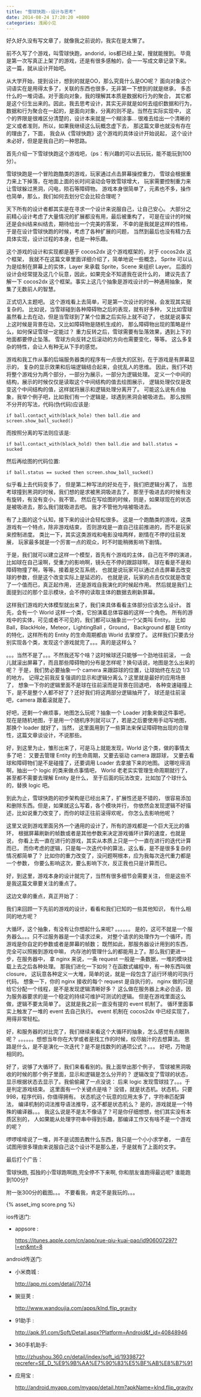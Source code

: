 ```yaml
---
title: "雪球快跑--设计与思考"
date: 2014-08-24 17:20:20 +0800
categories: 浅闻小见
---
```


好久好久没有写文章了，就像我之前说的，我实在是太懒了。

前不久写了个游戏，叫雪球快跑，andorid，ios都已经上架，搜就能搜到。
毕竟是第一次写真正上架了的游戏，还是有很多感触的，会一一写成文章记录下来。
这一篇，就从设计开始吧。

从大学开始，提到设计，想到的就是OO，那么究竟什么是OO呢？
面向对象这个词语实在是用得太多了，关联的东西也很多，无非第一下想到的就是继承，
多态什么的一堆词语。对于面向对象，我的理解其本质是数据和行为的聚合，
其它都是这个衍生出来的。因此，我去思考设计，其实无非就是如何去组织数据和行为，
数据和行为聚合在一起的，是面向对象，分离的则不是。当然在实际实现中，
这个的界限是很难区分清楚的，设计本来就是一个糊涂事... 
很难去给出一个清晰的定义或者准则，所以，如果我继续这么玩概念虚下去，
那这篇文章也就没有存在的理由了，下面，
我会从《雪球快跑》这个游戏的具体设计开始说起，
这个设计未必好，但是是我自己的一种思路。

首先介绍一下雪球快跑这个游戏吧，（ps：有兴趣的可以去玩玩，能不能玩到100分）。

雪球快跑是一个冒险跑酷类的游戏，玩家通过点击屏幕操控重力，
雪球会根据重力来上下掉落，在地面上面的长时间滚动会导致雪球增大，
玩家需要控制重力来让雪球躲过黑洞，闪电，陨石等障碍物。
游戏本身很简单了，元素也不多，操作也简单，那么，我们如何去划分它会比较合理呢？

天下所有的设计者都其实是在寻求一个设计来说服自己，让自己安心。
大部分之前精心设计考虑了大量情况的扩展都没有用，最后被重构了，
可是在设计的时候还是会纠结来纠结去，期待给出一个完美的答案，
不幸的是我就是这样的性格，于是在设计雪球快跑的时候，考虑了各种扩展的问题，
当然到最后也没有精力去具体实现，设计过程的本身，也是一种乐趣。

这个游戏的设计和实现都是基于 cocos2dx 这个游戏框架的，对于 cocos2dx 这个框架，
我就不在这篇文章里面详细介绍了，简单地说一些概念，
Sprite 可以认为是绘制在屏幕上的实体，Layer 来承载 Sprite，Scene 来组织 Layer。 
后面的设计会经常提及这几个玩意，因此，如果完全不知道我在说什么的，
建议先去了解一下 cocos2dx 这个框架。事实上这几个抽象是游戏设计的一种通用抽象，
聚集了无数前人的智慧。

正式切入主题吧。
这个游戏看上去简单，可是第一次设计的时候，会发现其实挺复杂的。
比如说，当雪球碰到各种障碍物之后的表现，就有好多种，
又比如雪球虽然看上去在动，但是当雪球到了某个位置之后实际上就不动了，
也就是说事实上这时候是背景在动，又比如障碍物是随机生成的，
那么障碍物出现的策略是什么，如何保证雪球一定能过？
重力反转之后，雪球需要有坠落效果，遇到上下的地面都要停止坠落。
雪球方向反转之后滚动的方向也需要变化，等等。
这么多复杂的特性，会让人有种无从下手的感觉。

游戏和我工作从事的后端服务器类的程序有一点很大的区别，在于游戏是有屏幕显示的，
复杂的显示效果和后端逻辑结合起来，会扰乱人的思维。
因此，我们不妨将整个游戏分为两个部分，一部分为展示，一部分为逻辑处理。
定义一个中间的结构，展示的时候仅仅是读取这个中间结构的值去绘图展示，
逻辑处理仅仅是改变这个中间结构的值，这样就将展示和逻辑处理分离开了。
可能这么说有点抽象，我举个例子吧，比如我们有一个逻辑是，球遇到黑洞会被吸进去。
那么按照不分开的写法，代码(伪代码)应该是:

`if ball.contact_with(black_hole) then ball.die and screen.show_ball_sucked()`

而按照分离的写法则应该是:

`if ball.contact_with(black_hold) then ball.die and ball.status = sucked`

然后再绘图的代码位置:

`if ball.status == sucked then screen.show_ball_sucked()`

似乎看上去代码变多了， 但是第二种写法的好处在于，我们把逻辑分离了，
当思考球撞到黑洞的时候，我们想的是求被黑洞吸进去了，
那至于吸进去的时候有没有旋转，有没有变小，我不管。
然后在写绘图的时候，则是，如果球现在的状态是被吸进去，那么我们就吸进去吧。
我才不管他为啥被吸进去。

有了上面的这个认知，接下来的设计会轻松很多。
这是一个跑酷类的游戏，这类游戏有一个特点，除非游戏结束，
否则游戏是一直自己往前推进的，而不是玩家来控制进度。
类比一下，其实这类游戏和电影没啥两样，剧情在不停的往前发展，
玩家最多就是一个厉害一点的观众，时不时能稍微影响下剧情。

于是，我们就可以建立这样一个模型，首先有个游戏的主体，自己在不停的演进，
比如球在自己滚啊，受重力的影响啊，镜头在不停的跟踪球啊，
球在看是不是和障碍物撞了啊，等等。接着是交互系统，
也就是说玩家可以通过点击屏幕去改变球的参数，但是这个改变实际上是延迟的，
也就是说，玩家的点击仅仅就是改变了一个值而已，真正起作用，
还是游戏自我演化的时候起作用。
然后就是我们上面提到过的那个显示模块，会不停的读取主体的数据去刷新屏幕。

这样我们游戏的大体模型就出来了，我们来具体看看主体部分应该怎么设计。
首先，会有一个 World 这样一个类，它扮演着总体容器的这样一个角色。
所有的游戏中的实体，可见或者不可见的，我们都可以抽象出一个父类叫 Entity。
比如 Ball，BlackHole，Meteor，LightingBall ，Ground，
Background 都是 Entity 的特化，这样所有的 Entity 的生命周期都由 World 去掌控了。
这样我们只要去分别实现各个类，发现这个游戏就完了。。。真的是这样么？

。。。当然不是了。。。不然我还写个啥？这时候球还只能够一个劲地往前滚，
一会儿就滚出屏幕了，而且那些障碍物的分布是怎样呢？换句话说，地图是怎么出来的呢？
于是，我们势必要抽象一个 camera 来跟踪球的位置，让球始终在左边 1/3 的地方。
记得之前我反复强调的显示和逻辑分离么？这里就是最好的应用场景了，
想象一下你的逻辑里面不是球在往前滚而是背景在回退吧，
各种变速碰撞上下，是不是整个人都不好了？还好我们将这两部分逻辑抽开了，
球还是往前滚吧，camera 跟着滚就是了。

好吧，还剩一个麻烦事，地图怎么玩呢？抽象一个 Loader 对象来做这件事吧，
现在是随机地图，于是用一个随机序列就可以了，若是之后要使用手动写地图，
那换个 loader 就好了，当然，
这里面用到了一些算法来保证障碍物出现的合理性，这篇文章谈设计，不说那些。

好，到这里为止，雏形出来了，可是马上就能发现，World 这个类，做的事情太多了吧：
又要去管理 Entity 的生命周期，又要去驱动 camera 跟踪球，
又要去看球和障碍物们是不是碰撞了，还要调用 Loader 去拿接下来的地图。
这哪吃得消啊，抽出一个 logic 的类来做点事情吧，
World 老老实实管理生命周期就行了，甚至都不需要去理解 Entity 是什么，
至于后面的玩法改变，比如加了个球什么的，替换 logic 吧。

到此为止，雪球快跑的初步架构是已经出来了，扩展性还是不错的，
很容易添加和删除东西。但是，如果就这么写着，各个模块并行，
你依然会发现逻辑不好描述，比如说重力改变了，而你的球正往前滚得欢呢，
你怎么去影响他呢？

这里又说到游戏里面另外一个通用的设计了，所有的游戏都是一个巨大无比的循环，
根据屏幕刷新的帧数或者是其他参数来决定游戏循环计算的速度，也就是说，
你看上去一直在进行的游戏，其实从本质上只是一个一直在进行的迭代计算而已，
而你考虑的逻辑，只是每一次迭代中的算法，这么看，是不是很多复杂的情况都简单了？
比如你的重力改变了，没问题啊根本，应为我每次迭代重力都是一个参数，
你要么影响这次，要么影响下次，反正我也只是计算而已。

好，到这里，游戏本身的设计就完了，当然有很多细节会需要关注，
但是这些不是我这篇文章要关注的重点了。

这边文章的重点，真正开始了：

我们来回顾一下先前的游戏的设计，看看和我们已知的一些其他知识，
有什么相同的地方呢？

大循环，这个抽象，有没有让你想起什么来呢? 。。。。。。
是的，这可不就是一个服务器么。。。只不过服务器是一个请求过来，
对整个请求的处理作为一个循环，而游戏是你自定的参数或者是屏幕的帧数；
既然如此，那服务器设计用到的东西，完全可以照搬到游戏中嘛，
内存池的管理什么的都能用上了。那么我们更进一步，在服务器中，
拿 nginx 来说，一条 request 一般是一条数据，一堆的模块挂载上去之后各种处理。
那我们进化一下如何？在函数式编程中，有一种东西叫做 closure，
这玩意各种定义一大堆，简单的说，就是一段包含了运行环境的可执行代码。
想象一下，你的 nginx 接收的每个 request 是自执行的，
nginx 做的只是给它分配一个线程，是不是发现逻辑清晰好多？
这么做在服务器上未必合适，因为服务器要求的是一个稳定的持续可维护可测试的逻辑。
但是在游戏里面这么做，逻辑不要太简单了。
这就是我之前一直没有提的 event 机制了。
循环里面事实上触发了一堆的 event 去自己执行。
event 机制在 cocos2dx 中已经实现了，用得非常轻松。

好，和服务器的对比完了，我们继续来看这个大循环的抽象，怎么感觉有点眼熟呢？
。。。。。。想想当年你在大学或者是找工作的时候，绞尽脑汁的去想算法。
思路是什么，是不是演化一次迭代？是不是找数列的通项公式？。。。
好吧，万物是相同的。

好了，说够了大循环了，我们来看看别的。我上面举出那个例子，
雪球被黑洞吸收的时候的那个例子里面，显示和逻辑是怎么分开的？
逻辑改变了雪球的状态，显示根据状态去显示了。我偷偷藏了一点没说：
后来 logic 发现雪球挂了。。。于是判定游戏结束。
这里面有一个关键点是啥？
没错，就是状态机。状态机，只要 998，程序代码，你值得拥有。
状态机这个玩意的应用太多了，字符串匹配算法，
编译机制的词法推导语法推导，这不都是状态机么？
是的，游戏就是一个特殊的编译器。。。
我这么说是不是太不像话了？可是你仔细想想，他们其实没有本质区别的，
人如果能从处理字符串中得到乐趣，那编译工作又有啥不是一个游戏的呢？

啰啰嗦嗦说了一堆，并不是试图去教什么东西，我只是一个小小求学者，
一直在试图用很多理由来说服自己这个设计不是那么差，于是就有了上面的文字。

最后打个广告：

雪球快跑, 孤独的小雪球跑啊跑,完全停不下来啊, 你和朋友谁跑得最远呢? 谁能跑到100分? 

 附一张300分的截图。。。 不要看我，肯定不是我玩的。。。

{% asset_img score.png %}

ios传送门:

* appsore : 
   
  https://itunes.apple.com/cn/app/xue-qiu-kuai-pao/id906007297?l=en&mt=8  

android传送门: 

* 小米商城 : 
  
  http://app.mi.com/detail/70714 

* 豌豆荚 : 
  
  http://www.wandoujia.com/apps/klnd.flip_gravity 

* 91助手 : 
  
  http://apk.91.com/Soft/Detail.aspx?Platform=Android&f_id=40848946 

* 360手机助手: 
  
  http://zhushou.360.cn/detail/index/soft_id/1939872?recrefer=SE_D_%E9%9B%AA%E7%90%83%E5%BF%AB%E8%B7%91

* 应用宝 : 
  
  http://android.myapp.com/myapp/detail.htm?apkName=klnd.flip_gravity
